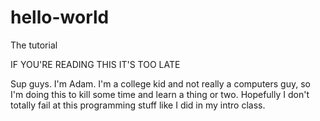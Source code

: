 # hello-world
The tutorial

IF YOU'RE READING THIS IT'S TOO LATE

Sup guys. I'm Adam. I'm a college kid and not really a computers guy, so
I'm doing this to kill some time and learn a thing or two. Hopefully I
don't totally fail at this programming stuff like I did in my intro class.
